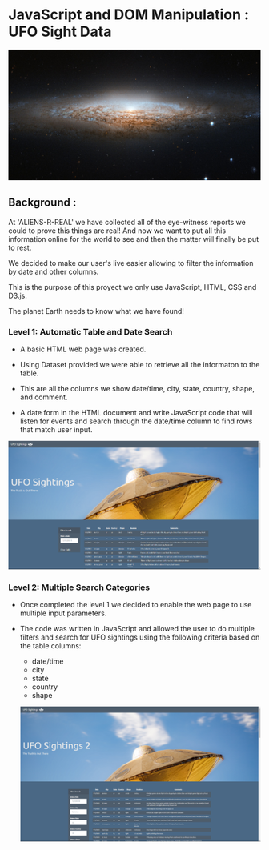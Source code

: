 # JavaScript and DOM Manipulation : UFO Sight Data

![ufo](https://github.com/ClementsMX/javascript-challenge/blob/master/1280px-NGC_2683_Spiral_galaxy.jpg) <br/>

## Background :

At 'ALIENS-R-REAL' we have collected all of the eye-witness reports we could to prove this things are real! And now we want to put all this information online for the world to see and then the matter will finally be put to rest.  

We decided to make our user's live easier allowing to filter the information by date and other columns.

This is the purpose of this proyect we only use JavaScript, HTML, CSS and D3.js.

The planet Earth needs to know what we have found!


### Level 1: Automatic Table and Date Search

* A basic HTML web page was created.

* Using Dataset provided we were able to retrieve all the informaton to the table.

* This are all the columns we show date/time, city, state, country, shape, and comment.

* A date form in the HTML document and write JavaScript code that will listen for events and search through the date/time column to find rows that match user input.

![ufo](https://github.com/ClementsMX/javascript-challenge/blob/master/UFO_level1_screenshot.png)<br/>


### Level 2: Multiple Search Categories

* Once completed the level 1 we decided to enable the web page to use multiple input parameters.

* The code was written in JavaScript and allowed the user to do multiple filters and search for UFO sightings using the following criteria based on the table columns:
  * date/time
  * city
  * state
  * country
  * shape
  
  ![ufo](https://github.com/ClementsMX/javascript-challenge/blob/master/UFO_level2_screenshot.png)